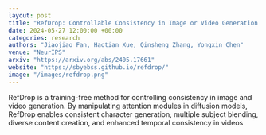 ```yaml
---
layout: post
title: "RefDrop: Controllable Consistency in Image or Video Generation via Reference Feature Guidance"
date: 2024-05-27 12:00:00 +00:00
categories: research
authors: "Jiaojiao Fan, Haotian Xue, Qinsheng Zhang, Yongxin Chen"
venue: "NeurIPS"
arxiv: "https://arxiv.org/abs/2405.17661"
website: "https://sbyebss.github.io/refdrop/"
image: "/images/refdrop.png"
---
```


RefDrop is a training-free method for controlling consistency in image and video generation. By manipulating attention modules in diffusion models, RefDrop enables consistent character generation, multiple subject blending, diverse content creation, and enhanced temporal consistency in videos